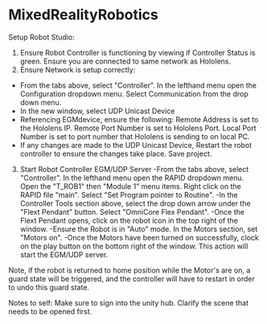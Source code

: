 # MixedRealityRobotics

Setup Robot Studio: 
1. Ensure Robot Controller is functioning by viewing if Controller Status is green. Ensure you are connected to same network as Hololens. 
2. Ensure Network is setup correctly: 
  - From the tabs above, select "Controller". In the lefthand menu open the Configuration dropdown menu. Select Communication from the drop down menu. 
  - In the new window, select UDP Unicast Device
  - Referencing EGMdevice, ensure the following: Remote Address is set to the Hololens IP. Remote Port Number is set to Hololens Port. Local Port Number is set to port number that Hololens is sending to on local PC. 
  - If any changes are made to the UDP Unicast Device, Restart the robot controller to ensure the changes take place. Save project. 
 3. Start Robot Controller EGM/UDP Server
  -From the tabs above, select "Controller". In the lefthand menu open the RAPID dropdown menu. Open the "T_ROB1" then "Module 1" menu items. Right click on the RAPID file "main". Select "Set Program pointer to Routine".
  -In the Controller Tools section above, select the drop down arrow under the "Flext Pendant" button. Select "OmniCore Flex Pendant". 
  -Once the Flext Pendant opens, click on the robot icon in the top right of the window. 
  -Ensure the Robot is in "Auto" mode. In the Motors section, set "Motors on".
  -Once the Motors have been turned on successfully, clock on the play button on the bottom right of the window. This action will start the EGM/UDP server. 
  
  Note, if the robot is returned to home position while the Motor's are on, a guard state will be triggered, and the controller will have to restart in order to undo this guard state.
  
 Notes to self:  Make sure to sign into the unity hub. Clarify the scene that needs to be opened first. 
